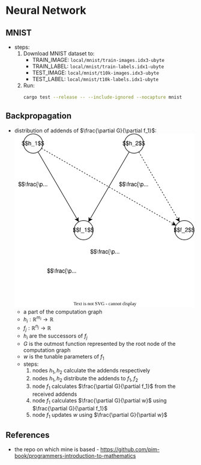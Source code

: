 # Neural Network

## MNIST

- steps:
  1.  Download MNIST dataset to:
      - TRAIN_IMAGE: `local/mnist/train-images.idx3-ubyte`
      - TRAIN_LABEL: `local/mnist/train-labels.idx1-ubyte`
      - TEST_IMAGE: `local/mnist/t10k-images.idx3-ubyte`
      - TEST_LABEL: `local/mnist/t10k-labels.idx1-ubyte`
  1.  Run:
      ```sh
      cargo test --release -- --include-ignored --nocapture mnist
      ```

## Backpropagation

- distribution of addends of $\frac{\partial G}{\partial f_1}$:
  ![](img/backpropagation.svg)
  - a part of the computation graph
  - $h_i : \mathbb{R}^{m_i} \to \mathbb{R}$
  - $f_j : \mathbb{R}^{n_j} \to \mathbb{R}$
  - $h_i$ are the successors of $f_j$
  - $G$ is the outmost function represented by the root node of the computation graph
  - $w$ is the tunable parameters of $f_1$
  - steps:
    1. nodes $h_1, h_2$ calculate the addends respectively
    1. nodes $h_1, h_2$ distribute the addends to $f_1, f_2$
    1. node $f_1$ calculates $\frac{\partial G}{\partial f_1}$ from the received addends
    1. node $f_1$ calculates $\frac{\partial G}{\partial w}$ using $\frac{\partial G}{\partial f_1}$
    1. node $f_1$ updates $w$ using $\frac{\partial G}{\partial w}$

## References

- the repo on which mine is based - <https://github.com/pim-book/programmers-introduction-to-mathematics>
